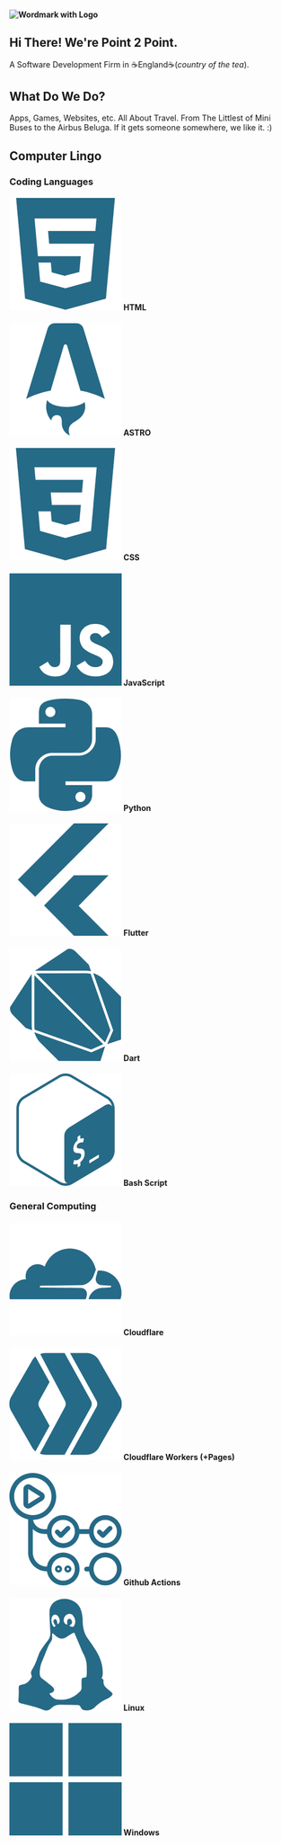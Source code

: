 #### ![Wordmark with Logo](https://newp2p.pages.dev/assets/branding/SVG/Full%20Colour%20Wordmark%20with%20Logo.svg)
## Hi There! We're Point 2 Point.
A Software Development Firm in ☕England☕(_country of the tea_).

## What Do We Do?
Apps, Games, Websites, etc. All About Travel.
From The Littlest of Mini Buses to the Airbus Beluga. If it gets someone somewhere, we like it. :)

## Computer Lingo
### Coding Languages
#### ![HTML](/icons/html.png) HTML
#### ![ASTRO](/icons/astro.png) ASTRO
#### ![CSS](/icons/css.png) CSS
#### ![JS](/icons/js.png) JavaScript
#### ![PY](/icons/py.png) Python
#### ![FLUTTER](/icons/flutter.png) Flutter
#### ![DART](/icons/dart.png) Dart
#### ![SH](/icons/bash.png) Bash Script
### General Computing
#### ![Cloudflare](/icons/clflr.png) Cloudflare
#### ![CFWorkers](/icons/cfw.png) Cloudflare Workers (+Pages)
#### ![GHActions](/icons/gha.png) Github Actions
#### ![Linux](/icons/linux.png) Linux
#### ![Windows](/icons/windows.png) Windows

<!--

**Here are some ideas to get you started:**

🙋‍♀️ A short introduction - what is your organization all about?
🌈 Contribution guidelines - how can the community get involved?
👩‍💻 Useful resources - where can the community find your docs? Is there anything else the community should know?
🍿 Fun facts - what does your team eat for breakfast?
🧙 Remember, you can do mighty things with the power of [Markdown](https://docs.github.com/github/writing-on-github/getting-started-with-writing-and-formatting-on-github/basic-writing-and-formatting-syntax)
-->
